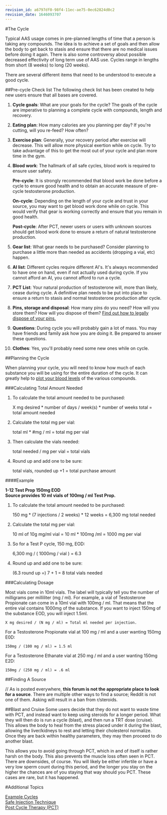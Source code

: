 ```yaml
---
revision_id: a6797df0-98f4-11ec-ae75-0ec62824d0c2
revision_date: 1646093707
---
```


#The Cycle  

Typical AAS usage comes in pre-planned lengths of time that a person is taking any compounds.  The idea is to achieve a set of goals and then allow the body to get back to stasis and ensure that there are no medical issues before doing it again.  There is also some controversy about possible decreased effectivity of long term use of AAS use.  Cycles range in lengths from short (8 weeks) to long (20 weeks).

There are several different items that need to be understood to execute a good cycle.


##Pre-cycle Check list
The following check list has been created to help new users ensure that all bases are covered.

1. **Cycle goals**:  What are your goals for the cycle?  The goals of the cycle are imperative to planning a complete cycle with compounds, length and recovery.  

2. **Eating plan**: How many calories are you planning per day?  If you're cutting, will you re-feed?  How often?  

3. **Exercise plan**: Generally, your recovery period after exercise will decrease.  This will allow more physical exertion while on cycle.  Try to take advantage of this to get the most out of your cycle and plan more time in the gym.  

4. **Blood work**: The hallmark of all safe cycles, blood work is required to ensure user safety. 

    **Pre-cycle**: It is strongly recommended that blood work be done before a cycle to ensure good health and to obtain an accurate measure of pre-cycle testosterone production.  

    **On-cycle**:  Depending on the length of your cycle and trust in your source, you may want to get blood work done while on cycle.  This would verify that gear is working correctly and ensure that you remain in good health.  

    **Post-cycle**: After PCT, newer users or users with unknown sources should get blood work done to ensure a return of natural testosterone production.  

5. **Gear list**: What gear needs to be purchased?  Consider planning to purchase a little more than needed as accidents (dropping a vial, etc) happen.  

6. **AI list**: Different cycles require different AI's.  It's always recommended to have one on hand, even if not actually used during cycle.  If you cannot afford an AI, you cannot afford to run a cycle.  

7. **PCT List**: Your natural production of testosterone will, more than likely, cease during cycle.  A definitive plan needs to be put into place to ensure a return to stasis and normal testosterone production after cycle.  

8. **Pins, storage and disposal**: How many pins do you need?  How will you store them?  How will you dispose of them?  [Find out how to legally dispose of your pins.](http://www.epa.gov/osw/nonhaz/industrial/medical/programs.htm)

9. **Questions**: During cycle you will probably gain a lot of mass.  You may have friends and family ask how you are doing it.  Be prepared to answer these questions.  

10. **Clothes**: Yes, you'll probably need some new ones while on cycle.

##Planning the Cycle

When planning your cycle, you will need to know how much of each substance you will be using for the entire duration of the cycle.  It can greatly help to [plot your blood levels](https://www.steroidplanner.com/) of the various compounds.

###Calculating Total Amount Needed

1. To calculate the total amount needed to be purchased:

     X mg desired * number of days / week(s) * number of weeks total = total amount needed 

2. Calculate the total mg per vial:

    total ml * #mg / ml  = total mg per vial

3. Then calculate the vials needed:

    total needed / mg per vial = total vials

4. Round up and add one to be sure:

    total vials, rounded up +1 = total purchase amount

####Example

**1-12 Test Prop 150mg EOD  
Source provides 10 ml vials of 100mg / ml Test Prop.**

1. To calculate the total amount needed to be purchased:  

    150 mg * (7 injections / 2 weeks) * 12 weeks = 6,300 mg total needed

2. Calculate the total mg per vial:

    10 ml of 10g mg/ml vial = 10 ml * 100mg /ml = 1000 mg per vial

3. So for a Test P cycle, 150 mg, EOD:

    6,300 mg / ( 1000mg / vial ) = 6.3

4. Round up and add one to be sure:

   (6.3 round up =) 7 + 1 = 8 total vials needed

###Calculating Dosage

Most vials come in 10ml vials.  The label will typically tell you the number of milligrams per milliliter (mg / ml).  For example, a vial of Testosterone Propionate can come in a 10ml vial with 100mg / ml.  That means that the entire vial contains 1000mg of the substance.  If you want to inject 150mg of the substance EOD, you will inject 1.5ml.

    X mg desired / (N mg / ml) = Total ml needed per injection.

For a Testosterone Propionate vial at 100 mg / ml and a user wanting 150mg E0D:

    150mg / (100 mg / ml) = 1.5 ml

For a Testosterone Ethanate vial at 250 mg / ml and a user wanting 150mg E2D:

    150mg / (250 mg / ml) = .6 ml

##Finding A Source

// As is posted everywhere, **this forum is not the appropriate place to look for a source**.  There are multiple other ways to find a source; Reddit is not one of them. Asking will result in a ban from r/steroids.

##Blast and Cruise
Some users decide that they do not want to waste time with PCT, and instead want to keep using steroids for a longer period. What they will then do is run a cycle (blast), and then run a TRT dose (cruise). This allows the body to heal from the stress placed under it during the blast, allowing the liver/kidneys to rest and letting their cholesterol normalize. Once they are back within healthy parameters, they may then proceed to do another blast. 

This allows you to avoid going through PCT, which in and of itself is rather harsh on the body. This also prevents the muscle loss often seen in PCT. There are downsides, of course. You will likely be either infertile or have a very low sperm count during this period, and the longer you stay on the higher the chances are of you staying that way should you PCT. These cases are rare, but it has happened. 

#Additional Topics

[Example Cycles](/thecycle/examples)  
[Safe Injection Technique](/thecycle/injecting)  
[Post Cycle Therapy (PCT)](/thecycle/pct)
